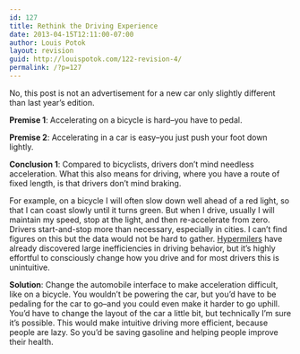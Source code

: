 ```yaml
---
id: 127
title: Rethink the Driving Experience
date: 2013-04-15T12:11:00-07:00
author: Louis Potok
layout: revision
guid: http://louispotok.com/122-revision-4/
permalink: /?p=127
---
```

No, this post is not an advertisement for a new car only slightly different than last year&#8217;s edition.

**Premise 1**: Accelerating on a bicycle is hard&#8211;you have to pedal.

**Premise 2**: Accelerating in a car is easy&#8211;you just push your foot down lightly.

**Conclusion 1**: Compared to bicyclists, drivers don&#8217;t mind needless acceleration. What this also means for driving, where you have a route of fixed length, is that drivers don&#8217;t mind braking.

For example, on a bicycle I will often slow down well ahead of a red light, so that I can coast slowly until it turns green. But when I drive, usually I will maintain my speed, stop at the light, and then re-accelerate from zero. Drivers start-and-stop more than necessary, especially in cities. I can&#8217;t find figures on this but the data would not be hard to gather. [Hypermilers](http://en.wikipedia.org/wiki/Energy-efficient_driving#Acceleration_and_deceleration_.28braking.29) have already discovered large inefficiencies in driving behavior, but it&#8217;s highly effortful to consciously change how you drive and for most drivers this is unintuitive.

**Solution**: Change the automobile interface to make acceleration difficult, like on a bicycle. You wouldn&#8217;t be powering the car, but you&#8217;d have to be pedaling for the car to go&#8211;and you could even make it harder to go uphill. You&#8217;d have to change the layout of the car a little bit, but technically I&#8217;m sure it&#8217;s possible. This would make intuitive driving more efficient, because people are lazy. So you&#8217;d be saving gasoline and helping people improve their health.